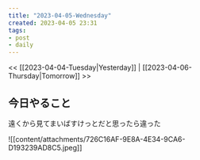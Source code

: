 ```yaml
---
title: "2023-04-05-Wednesday"
created: 2023-04-05 23:31
tags:
- post
- daily
---
```


<< [[2023-04-04-Tuesday|Yesterday]] | [[2023-04-06-Thursday|Tomorrow]] >>

## 今日やること

遠くから見てまいばすけっとだと思ったら違った

![[content/attachments/726C16AF-9E8A-4E34-9CA6-D193239AD8C5.jpeg]]
